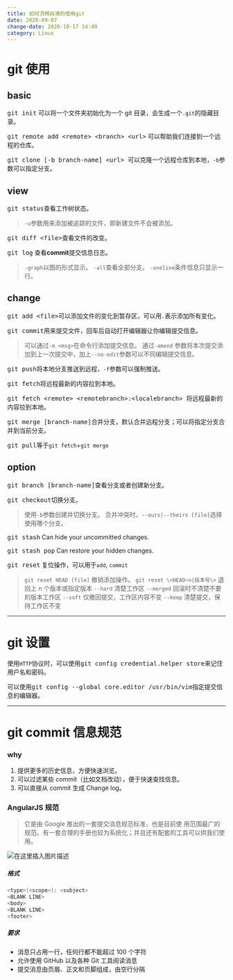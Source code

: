 ```yaml
---
title: 如何流畅丝滑的使用git
date: 2020-09-07
change-date: 2020-10-17 14:40
category: Linux
---
```


# git 使用

## basic

<kbd>git init</kbd> 可以将一个文件夹初始化为一个 git 目录，会生成一个`.git`的隐藏目录。

<kbd>git remote add \<remote\> \<branch\> \<url\></kbd> 可以帮助我们连接到一个远程的仓库。

<kbd>git clone [-b branch-name] \<url\> </kbd> 可以克隆一个远程仓库到本地，`-b`参数可以指定分支。

## view

<kbd>git status</kbd>查看工作树状态。

> `-u`参数用来添加被追踪的文件，即新建文件不会被添加。

<kbd>git diff \<file\></kbd>查看文件的改变。

<kbd>git log</kbd> 查看**commit**提交信息日志。

> `-graph`以图的形式显示。
> `-all`查看全部分支。
> `-oneline`条件信息只显示一行。

## change

<kbd>git add \<file\></kbd>可以添加文件的变化到暂存区，可以用`.`表示添加所有变化。

<kbd>git commit</kbd>用来提交文件，回车后自动打开编辑器让你编辑提交信息。

> 可以通过`-m <msg>`在命令行添加提交信息。
> 通过`-amend` 参数将本次提交添加到上一次提交中，加上`--no-edit`参数可以不同编辑提交信息。

<kbd>git push</kbd>将本地分支推送到远程，`-f`参数可以强制推送。

<kbd>git fetch</kbd>将远程最新的内容拉到本地。

<kbd>git fetch \<remote\> \<remotebranch\>:\<localebranch\> </kbd>将远程最新的内容拉到本地。

<kbd>git merge [branch-name]</kbd>合并分支，默认合并远程分支；可以将指定分支合并到当前分支。

<kbd>git pull</kbd>等于`git fetch`+`git merge`

## option

<kbd>git branch [branch-name]</kbd>查看分支或者创建新分支。

<kbd>git checkout</kbd>切换分支。

> 使用`-b`参数创建并切换分支。
> 合并冲突时，`--ours|--theirs [file]`选择使用哪个分支。

<kbd>git stash</kbd> Can hide your uncommitted changes.

<kbd>git stash pop</kbd> Can restore your hidden changes.

<kbd>git reset</kbd> 复位操作，可以用于`add`, `commit`

> `git reset HEAD [file]` 撤销添加操作。
> `git reset \<HEAD~n|版本号\>` 退回上 n 个版本或指定版本
> `--hard` 清楚工作区
> `--merged` 回滚时不清楚不要的版本工作区
> `--soft` 仅撤回提交，工作区内容不变
> `--keep` 清楚提交，保持工作区不变

---

# git 设置

使用`HTTP`协议时，可以使用<kbd>git config credential.helper store</kbd>来记住用户名和密码。

可以使用<kbd>git config --global core.editor /usr/bin/vim</kbd>指定提交信息的编辑器。

---

# git commit 信息规范

### why

1. 提供更多的历史信息，方便快速浏览。
2. 可以过滤某些 commit（比如文档改动），便于快速查找信息。
3. 可以直接从 commit 生成 Change log。

### AngularJS 规范

> 它是由 Google 推出的一套提交消息规范标准，也是目前使
> 用范围最广的规范。有一套合理的手册也较为系统化；并且还有配套的工具可以供我们使用。

![在这里插入图片描述](https://imgconvert.csdnimg.cn/aHR0cHM6Ly9pbWcyMDE4LmNuYmxvZ3MuY29tL2Jsb2cvMzI4NTk5LzIwMTkwMS8zMjg1OTktMjAxOTAxMjMxMDQxMDExNjAtODQ1MzY4MTYwLnBuZw?x-oss-process=image/format,png#pic_center)

##### 格式

```bash
<type>(<scope>): <subject>
<BLANK LINE>
<body>
<BLANK LINE>
<footer>
```

##### 要求

- 消息只占用一行，任何行都不能超过 100 个字符
- 允许使用 GitHub 以及各种 Git 工具阅读消息
- 提交消息由页眉、正文和页脚组成，由空行分隔
